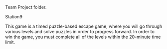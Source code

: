Team Project folder.

Station9

This game is a timed puzzle-based escape game, where you will go through various levels and solve puzzles in order to progress forward. In order to win the game, you must complete all of the levels within the 20-minute time limit.